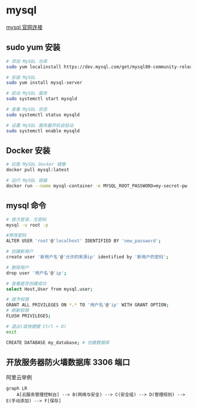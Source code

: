 # mysql

[mysql 官网连接](https://www.mysql.com/downloads/)

## sudo yum 安装

```bash
# 添加 MySQL 仓库
sudo yum localinstall https://dev.mysql.com/get/mysql80-community-release-el7-3.noarch.rpm

# 安装 MySQL
sudo yum install mysql-server

# 启动 MySQL 服务
sudo systemctl start mysqld

# 查看 MySQL 状态
sudo systemctl status mysqld

# 设置 MySQL 服务器开机自启动
sudo systemctl enable mysqld
```

## Docker 安装

```bash
# 拉取 MySQL Docker 镜像
docker pull mysql:latest

# 运行 MySQL 容器
docker run --name mysql-container -e MYSQL_ROOT_PASSWORD=my-secret-pw -d mysql:latest
```

## mysql 命令

```bash
# 首次登录，无密码
mysql -u root -p

#修改密码
ALTER USER 'root'@'localhost' IDENTIFIED BY 'new_password';

# 创建新用户
create user '新用户名'@'允许的来源ip' identified by '新用户的密码';

# 删除用户
drop user '用户名'@'ip';

# 查看是否创建成功
select Host,User from mysql.user;

# 授予权限
GRANT ALL PRIVILEGES ON *.* TO '用户名'@'ip' WITH GRANT OPTION;
# 刷新权限
FLUSH PRIVILEGES;

# 退出(或快捷键 Ctrl + D)
exit

CREATE DATABASE my_database; # 创建数据库
```

## 开放服务器防火墙数据库 3306 端口

阿里云举例

```mermaid
graph LR
    A[云服务管理控制台] --> B(网络与安全) --> C(安全组) --> D(管理规则) --> E(手动添加) --> F[保存]
```
